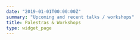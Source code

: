 ```yaml
---
date: "2019-01-01T00:00:00Z"
summary: "Upcoming and recent talks / workshops"
title: Palestras & Workshops
type: widget_page
---
```

